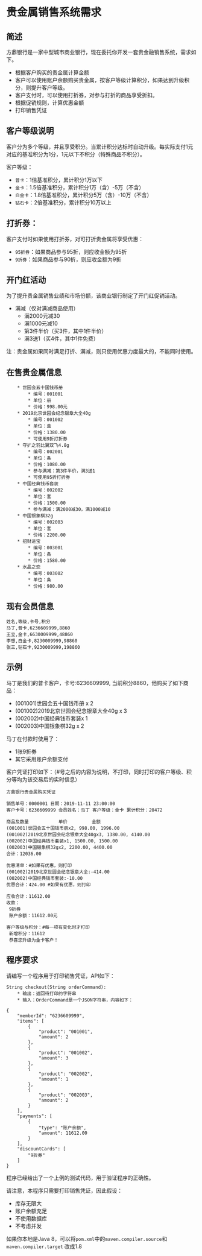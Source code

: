 # 贵金属销售系统需求
## 简述
方鼎银行是一家中型城市商业银行，现在委托你开发一套贵金融销售系统，需求如下。

* 根据客户购买的贵金属计算金额
* 客户可以使用账户余额购买贵金属，按客户等级计算积分，如果达到升级积分，则提升客户等级。
* 客户支付时，可以使用打折券，对参与打折的商品享受折扣。
* 根据促销规则，计算优惠金额
* 打印销售凭证

## 客户等级说明
客户分为多个等级，并且享受积分。当累计积分达标时自动升级。每实际支付1元对应的基准积分为1分，1元以下不积分（特殊商品不积分）。

客户等级：

* `普卡`：1倍基准积分，累计积分1万以下
* `金卡`：1.5倍基准积分，累计积分1万（含）-5万（不含）
* `白金卡`：1.8倍基准积分，累计积分5万（含）-10万（不含）
* `钻石卡`：2倍基准积分，累计积分10万以上
	 
## 打折券：
客户支付时如果使用打折券，对可打折贵金属将享受优惠：

* `95折券`：如果商品参与95折，则应收金额为95折
* `9折券`：如果商品参与90折，则应收金额为9折
	
## 开门红活动
为了提升贵金属销售业绩和市场份额，该商业银行制定了开门红促销活动。

* 满减（仅对满减商品使用）
    * 满2000元减30
    * 满1000元减10
    * 第3件半价（买3件，其中1件半价）
    * 满3送1（买4件，其中1件免费）

注：贵金属如果同时满足打折、满减，则只使用优惠力度最大的，不能同时使用。

## 在售贵金属信息

```
	* 世园会五十国钱币册
		* 编号：001001
		* 单位：册
		* 价格：998.00元
	* 2019北京世园会纪念银章大全40g
		* 编号：001002
		* 单位：盒 
		* 价格：1380.00
		* 可使用9折打折券
	* 守扩之羽比翼双飞4.8g
		* 编号：002001
		* 单位：条
		* 价格：1080.00
		* 参与满减：第3件半价，满3送1
		* 可使用95折打折券
	* 中国经典钱币套装
		* 编号：002002
		* 单位：套
		* 价格：1500.00
		* 参与满减：满2000减30，满1000减10
	* 中国银象棋32g 
		* 编号：002003
		* 单位：套
		* 价格：2200.00
	* 招财进宝
		* 编号：003001
		* 单位：条
		* 价格：1580.00
	* 水晶之恋
		* 编号：003002
		* 单位：条
		* 价格：980.00

```

## 现有会员信息

```
姓名,等级,卡号,积分
马丁,普卡,6236609999,8860
王立,金卡,6630009999,48860
李想,白金卡,8230009999,98860
张三,钻石卡,9230009999,198860
```

## 示例
马丁是我们的普卡客户，卡号:6236609999, 当前积分8860，他购买了如下商品：

* (001001)世园会五十国钱币册 x 2
* (001002)2019北京世园会纪念银章大全40g x 3
* (002002)中国经典钱币套装x 1
* (002003)中国银象棋32g x 2

马丁在付款时使用了：

* 1张9折券
* 其它采用账户余额支付

客户凭证打印如下：（#号之后的内容为说明，不打印，同时打印的客户等级、积分等均为该交易后的实时信息）

```
方鼎银行贵金属购买凭证

销售单号：0000001 日期：2019-11-11 23:00:00
客户卡号：6236609999 会员姓名：马丁 客户等级：金卡 累计积分：20472 

商品及数量           单价         金额
(001001)世园会五十国钱币册x2, 998.00, 1996.00
(001002)2019北京世园会纪念银章大全40gx3, 1380.00, 4140.00
(002002)中国经典钱币套装x1, 1500.00, 1500.00
(002003)中国银象棋32gx2, 2200.00, 4400.00
合计：12036.00

优惠清单：#如果有优惠，则打印
(001002)2019北京世园会纪念银章大全:-414.00
(002002)中国经典钱币套装:-10.00
优惠合计：424.00 #如果有优惠，则打印

应收合计：11612.00	
收款：
 9折券
 账户余额：11612.00元
 
客户等级与积分：#每一项有变化时才打印
 新增积分：11612
 恭喜您升级为金卡客户！
```

## 程序要求
请编写一个程序用于打印销售凭证，API如下：

``` 
String checkout(String orderCommand): 
    * 输出：返回待打印的字符串
    * 输入：OrderCommand是一个JSON字符串，内容如下：

{
	"memberId": "6236609999",
	"items": [
		{
			"product": "001001",
			"amount": 2
		},
		{
			"product": "001002",
			"amount": 3
		},
		{
			"product": "002002",
			"amount": 1
		},
		{
			"product": "002003",
			"amount": 2
		}
	],
	"payments": [
		{
			"type": "账户余额",
			"amount": 11612.00
		}
	],
	"discountCards": [
		"9折券"
	]
}
```

程序已经给出了一个上例的测试代码，用于验证程序的正确性。

请注意，本程序只需要打印销售凭证，因此假设：

* 库存无限大
* 账户余额充足
* 不使用数据库
* 不考虑并发


如果你本地是Java 8，可以将`pom.xml`中的`maven.compiler.source`和`maven.compiler.target` 改成1.8
